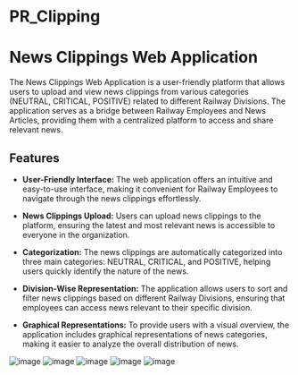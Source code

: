 # PR_Clipping

# News Clippings Web Application

The News Clippings Web Application is a user-friendly platform that allows users to upload and view news clippings from various categories (NEUTRAL, CRITICAL, POSITIVE) related to different Railway Divisions. The application serves as a bridge between Railway Employees and News Articles, providing them with a centralized platform to access and share relevant news.

## Features

- **User-Friendly Interface:** The web application offers an intuitive and easy-to-use interface, making it convenient for Railway Employees to navigate through the news clippings effortlessly.

- **News Clippings Upload:** Users can upload news clippings to the platform, ensuring the latest and most relevant news is accessible to everyone in the organization.

- **Categorization:** The news clippings are automatically categorized into three main categories: NEUTRAL, CRITICAL, and POSITIVE, helping users quickly identify the nature of the news.

- **Division-Wise Representation:** The application allows users to sort and filter news clippings based on different Railway Divisions, ensuring that employees can access news relevant to their specific division.

- **Graphical Representations:** To provide users with a visual overview, the application includes graphical representations of news categories, making it easier to analyze the overall distribution of news.


![image](https://github.com/mohit-kota/PR_Clipping/assets/96908137/7ef3878b-131f-42b4-ac77-36f28e728fe3)
![image](https://github.com/mohit-kota/PR_Clipping/assets/96908137/e3c74bfb-ea2b-41c5-bd25-b77926bb9213)
![image](https://github.com/mohit-kota/PR_Clipping/assets/96908137/64697341-d412-477a-8465-cae8f75742b6)
![image](https://github.com/mohit-kota/PR_Clipping/assets/96908137/6ee17c1a-c784-4e64-9e94-0bace51b23b7)
![image](https://github.com/mohit-kota/PR_Clipping/assets/96908137/4f0e0009-9795-4ef7-9a38-5e8fb91af831)
